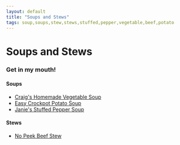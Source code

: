 ```yaml
---
layout: default
title: "Soups and Stews"
tags: soup,soups,stew,stews,stuffed,pepper,vegetable,beef,potato
---
```

# Soups and Stews

### Get in my mouth!

#### Soups
* [Craig's Homemade Vegetable Soup]({{site.github.url}}/SoupsAndStews/CraigsHomemadeVegetableSoup/index.html)
* [Easy Crockpot Potato Soup]({{site.github.url}}/SlowCooker/EasyCrockPotPotatoSoup/index.html)
* [Janie's Stuffed Pepper Soup]({{site.github.url}}/SoupsAndStews/JaniesStuffedPepperSoup/index.html)

#### Stews
* [No Peek Beef Stew]({{site.github.url}}/SoupsAndStews/NoPeekBeefStew/index.html)
